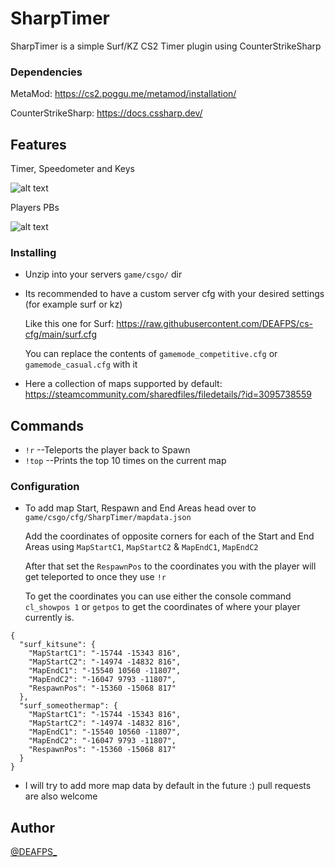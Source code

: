 # SharpTimer
SharpTimer is a simple Surf/KZ CS2 Timer plugin using CounterStrikeSharp

### Dependencies

MetaMod: https://cs2.poggu.me/metamod/installation/

CounterStrikeSharp: https://docs.cssharp.dev/

## Features
Timer, Speedometer and Keys

![alt text](https://i.imgur.com/v6zmECN.png)

Players PBs

![alt text](https://i.imgur.com/9Sfhq0S.png)

### Installing

* Unzip into your servers `game/csgo/` dir
* Its recommended to have a custom server cfg with your desired settings (for example surf or kz)
  
  Like this one for Surf: https://raw.githubusercontent.com/DEAFPS/cs-cfg/main/surf.cfg
  
  You can replace the contents of `gamemode_competitive.cfg` or `gamemode_casual.cfg` with it
  
* Here a collection of maps supported by default: https://steamcommunity.com/sharedfiles/filedetails/?id=3095738559

## Commands
- `!r` --Teleports the player back to Spawn
- `!top` --Prints the top 10 times on the current map

### Configuration

* To add map Start, Respawn and End Areas head over to `game/csgo/cfg/SharpTimer/mapdata.json`

  Add the coordinates of opposite corners for each of the Start and End Areas using `MapStartC1`, `MapStartC2` & `MapEndC1`, `MapEndC2`

  After that set the `RespawnPos` to the coordinates you with the player will get teleported to once they use `!r`

  To get the coordinates you can use either the console command `cl_showpos 1` or `getpos` to get the coordinates of where your player currently is.

  
```
{
  "surf_kitsune": {
    "MapStartC1": "-15744 -15343 816",
    "MapStartC2": "-14974 -14832 816",
    "MapEndC1": "-15540 10560 -11807",
    "MapEndC2": "-16047 9793 -11807",
    "RespawnPos": "-15360 -15068 817"
  },
  "surf_someothermap": {
    "MapStartC1": "-15744 -15343 816",
    "MapStartC2": "-14974 -14832 816",
    "MapEndC1": "-15540 10560 -11807",
    "MapEndC2": "-16047 9793 -11807",
    "RespawnPos": "-15360 -15068 817"
  }
}
```
* I will try to add more map data by default in the future :) pull requests are also welcome

## Author
[@DEAFPS_](https://twitter.com/deafps_)
